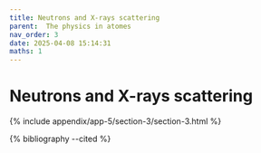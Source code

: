 ```yaml
---
title: Neutrons and X-rays scattering
parent:  The physics in atomes
nav_order: 3
date: 2025-04-08 15:14:31
maths: 1
---
```


# Neutrons and X-rays scattering


{% include appendix/app-5/section-3/section-3.html %}

{% bibliography --cited %}

